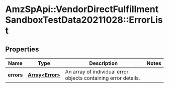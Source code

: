 # AmzSpApi::VendorDirectFulfillmentSandboxTestData20211028::ErrorList

## Properties
Name | Type | Description | Notes
------------ | ------------- | ------------- | -------------
**errors** | [**Array&lt;Error&gt;**](Error.md) | An array of individual error objects containing error details. | 

